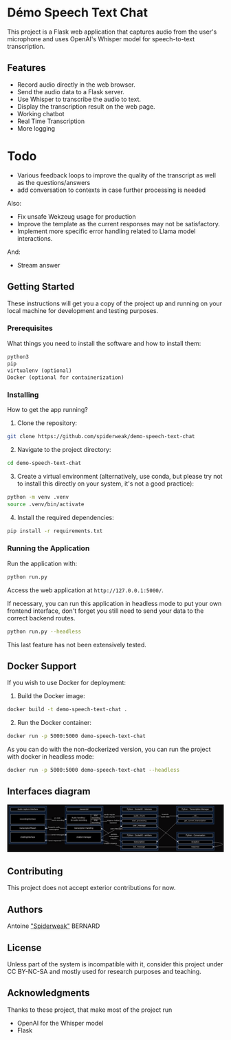 # Démo Speech Text Chat

This project is a Flask web application that captures audio from the user's microphone and uses OpenAI's Whisper model for speech-to-text transcription.

## Features

- Record audio directly in the web browser.
- Send the audio data to a Flask server.
- Use Whisper to transcribe the audio to text.
- Display the transcription result on the web page.
- Working chatbot
- Real Time Transcription
- More logging

# Todo

- Various feedback loops to improve the quality of the transcript as well as the questions/answers
- add conversation to contexts in case further processing is needed

Also:
- Fix unsafe Wekzeug usage for production
- Improve the template as the current responses may not be satisfactory.
- Implement more specific error handling related to Llama model interactions.

And:
- Stream answer

## Getting Started

These instructions will get you a copy of the project up and running on your local machine for development and testing purposes.

### Prerequisites

What things you need to install the software and how to install them:

```
python3
pip
virtualenv (optional)
Docker (optional for containerization)
```

### Installing

How to get the app running?

1. Clone the repository:

```bash
git clone https://github.com/spiderweak/demo-speech-text-chat
```

2. Navigate to the project directory:

```bash
cd demo-speech-text-chat
```

3. Create a virtual environment (alternatively, use conda, but please try not to install this directly on your system, it's not a good practice):

```bash
python -m venv .venv
source .venv/bin/activate
```

4. Install the required dependencies:

```bash
pip install -r requirements.txt
```

### Running the Application

Run the application with:

```bash
python run.py
```

Access the web application at `http://127.0.0.1:5000/`.

If necessary, you can run this application in headless mode to put your own frontend interface,
don't forget you still need to send your data to the correct backend routes.

```bash
python run.py --headless
```

This last feature has not been extensively tested.

## Docker Support

If you wish to use Docker for deployment:

1. Build the Docker image:

```bash
docker build -t demo-speech-text-chat .
```

2. Run the Docker container:

```bash
docker run -p 5000:5000 demo-speech-text-chat
```

As you can do with the non-dockerized version, you can run the project with docker in headless mode:

```bash
docker run -p 5000:5000 demo-speech-text-chat --headless
```

## Interfaces diagram

![interfaces diagram](https://github.com/spiderweak/demo-speech-text-chat/blob/main/diagram.png "Chatbot integration diagram")

## Contributing

This project does not accept exterior contributions for now.

## Authors

Antoine ["Spiderweak"](https://github.com/spiderweak) BERNARD

## License

Unless part of the system is incompatible with it, consider this project under CC BY-NC-SA and mostly used for research purposes and teaching.

## Acknowledgments

Thanks to these project, that make most of the project run
- OpenAI for the Whisper model
- Flask
